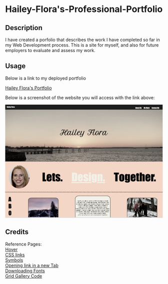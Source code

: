# Hailey-Flora's-Professional-Portfolio

## Description

I have created a porfolio that describes the work I have completed so far in my Web Development process. This is a site for myself, and also for future employers to evaluate and assess my work.

## Usage

Below is a link to my deployed portfolio

<a href="">Hailey Flora's Portfolio</a>

Below is a screenshot of the website you will access with the link above:

![Alt text](./css/images/Portfolio-preview.png?raw=true "Screen-Shot")

## Credits

Reference Pages: <br>
<a href="https://www.w3schools.com/cssref/tryit.php?filename=trycss_sel_hover"> Hover</a> <br>
<a href="https://www.w3schools.com/css/css_link.asp"> CSS links </a> <br>
<a href="https://uxwing.com/"> Symbols</a> <br>
<a href="https://www.freecodecamp.org/learn/2022/responsive-web-design#learn-basic-css-by-building-a-cafe-menu"> Opening link in a new Tab</a> <br>
<a href="https://fonts.google.com/"> Downloading Fonts</a> <br>
<a href="https://www.freecodecamp.org/news/how-to-create-an-image-gallery-with-css-grid-e0f0fd666a5c/"> Grid Gallery Code</a>
